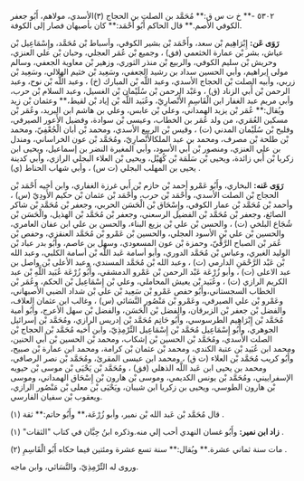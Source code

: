 ٥٣٠٢ -** خ ت س ق:** مُحَمَّد بن الصلت بن الحجاج (٣)الأسدي، مولاهم، أَبُو جعفر الكوفي الأصم.** قال الحاكم أَبُو أَحْمَد:** كان بأصبهان فصار إلى الكوفة.

**رَوَى عَن:** إِبْرَاهِيم بْن سعد، وأَحْمَد بْن بشير الكوفي، وأسباط بْن مُحَمَّد، وإِسْمَاعِيل بْن عياش، بشر بْن عمارة الخثعمي (فق) ، وجميع بْن عُمَر العجلي، وحبان بْن علي العنزي، وحريش بْن سليم الكوفي، والربيع بْن منذر الثوري، وزهير بْن معاوية الجعفي، وسالم مولى إبراهيم، وأبي الحسين سداد بن رشيد الجعفي، وسَعِيد بْن خثيم الهلالي، وسَعِيد بْن زربي، وأبيه الصلت بْن الحجاج الأسدي، وعبد اللَّه بْن المبارك (خ) ، وعبد اللَّه بْن نوح، وعبد الرحمن بْن أَبي الزناد (ق) ، وعَبْد الرحمن بْن سُلَيْمان بْن الغسيل، وعبد السلام بْن حرب، وأبي مريم عبد الغفار ابن الْقَاسِمِ الأَنْصارِيّ، وعُبَيد اللَّه بْن إياد بْن لقيط،** وعثمان بْن زيد ويُقال:** عُمَر بْن يزيد الهمداني، وعلي بْن عابس، وعلي بن هاشم ابن البريد، وعُمَر بْن مسكين العُمَري، من ولد عُمَر بن الخطاب، وعيسى بْن سوادة، وفضيل الأَعور الصيرفي، وفليح بْن سُلَيْمان المدني (ت) ، وقيس بْن الربيع الأسدي، ومحمد بْن أبان الْجُعْفِيّ، ومحمد بْن طلحة بْن مصرف، ومحمد بن عبد الملكالأَنْصارِيّ، ومُحَمَّد بْن عون الخراساني، ومندل بن علي العنزي، ومنصور بْن أَبي الأسود، وأبي المغيرة النضر بن إسماعيل، ويحيى ابن زكريا بْن أَبي زائدة، ويحيى بْن سَلَمَة بْن كُهَيْل، ويحيى بْن العلاء البجلي الرازي، وأبي كدينة يحيى بن المهلب البجلي (ت س) ، وأبي شهاب الحناط (ي) .

**رَوَى عَنه:** البخاري، وأَبُو عَمْرو أحمد بْن حازم بْن أَبي غرزة الغفاري، وابن أخيه أَحْمَد بْن الحجاج بْن الصلت الأسدي، وأَحْمَد بْن حرب، وأَحْمَد بْن عثمان بْن حكيم الأَودِيّ (س) ، وأحمد بْن مُحَمَّد بْن عمار الكوفي، وإِسْحَاق بْن الْحَسَن الحربي، وجعفر بْن مُحَمَّد بْن شاكر الصائغ، وجعفر بْن مُحَمَّد بْن الفضيل الرسعني، وجعفر بْن مُحَمَّد بْن الهذيل، والْحَسَن بْن شُجَاع البلخي (ت) ، والحسن بْن علي بْن بزيع البناء، والحسن بن علي ابن عفان العامري، والحسين بْن علي بْن الأسود العجلي، والحسين بْن عَمْرو بْن مُحَمَّد العنقزي، وحفص بْن عُمَر بْن الصباح الرَّقِّيّ، وحمزة بْن عون المسعودي، وسهل بن عاصم، وأَبُو بدر عباد بْن الوليد الغبري، وعباس بْن مُحَمَّد الدوري، وأبو أسامة عَبد اللَّه بْن أسامة الكلبي، وعبد الله بْن عَبْد الرَّحْمَنِ الدارمي (ت) ، وعبد الله بْن مُحَمَّد المسندي، وعبد الأعلى بْن واصل بن عبد الاعلى (ت) ، وأبو زُرْعَة عَبْد الرحمن بْن عَمْرو الدمشقي، وأَبُو زُرْعَة عُبَيد اللَّهِ بْن عبد الكريم الرازي (ت) ، وعُبَيد بْن يعيش المحاملي، وعلي بْن إِسْمَاعِيل بْن الحكم، وعُمَر بْن الخطاب السجستاني،وأَبُو حفص عَمْرو بْن سَعِيد بْن علي بْن شداد الضبي الأصبهاني، وعَمْرو بْن علي الصيرفي، وعَمْرو بْن مَنْصُور النَّسَائي (س) ، وغالب ابن عثمان العلاف، والفضل بْن جعفر بْن الزبرقان، والفضل بْن الْحَسَن، والفضل بْن سهل الأعرج، وأَبُو أمية مُحَمَّد بْن إِبْرَاهِيم الطرسوسي، وأَبُو حَاتِم مُحَمَّد بْن إدريس الرازي، ومُحَمَّد بْن إسرائيل الجوهري، وأَبُو إِسْمَاعِيل مُحَمَّد بْن إِسْمَاعِيل التِّرْمِذِيّ، وابن أخيه مُحَمَّد بْن الحجاج بْن الصلت الأسدي، ومُحَمَّد بْن الحسين بْن إشكاب، ومحمد بْن الحسين بْن أَبي الحنين، ومحمد ابن عُبَيد بْن عتبة الكندي، ومحمد بْن عثمان بْن كرامة، ومحمد ابن عمارة بْن صبيح، وأَبُو كريب مُحَمَّد بْن العلاء (ت ق) ، ومحمد ابن عيسى المقرئ، ومُحَمَّد بْن نصر الرصافي، ومحمد بن يحيى ابن عَبد اللَّه الذهلي (فق) ، ومُحَمَّد بْن يَحْيَى بْن موسى بْن حيويه الإسفراييني، ومُحَمَّد بْن يونس الكديمي، وموسى بْن هارون بْن إِسْحَاق الهمداني، وموسى بْن هارون الطوسي، ويحيى بن زكريا ابن شيبان، ويَحْيَى بْن معلى بْن مَنْصُور الرازي، ويعقوب بْن سفيان الفارسي.

قال مُحَمَّد بْن عَبد الله بْن نمير، وأبو زُرْعَة،** وأَبُو حاتم:** ثقة (١) .

**زاد ابن نمير:** وأَبُو غسان النهدي أحب إلي منه.وذكره ابنُ حِبَّان في كتاب "الثقات" (١) .

مات سنة ثماني عشرة.** ويُقال:** سنة تسع عشرة ومئتين فيما حكاه أَبُو الْقَاسِمِ (٢) .

وروى له التِّرْمِذِيّ، والنَّسَائي، وابن ماجه.